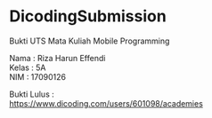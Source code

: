 # DicodingSubmission

Bukti UTS Mata Kuliah Mobile Programming <br>

Nama  : Riza Harun Effendi <br>
Kelas : 5A <br>
NIM   : 17090126 <br>


Bukti Lulus : <br>
https://www.dicoding.com/users/601098/academies

